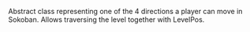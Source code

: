 Abstract class representing one of the 4 directions a player can move in Sokoban. Allows traversing the level together with LevelPos.